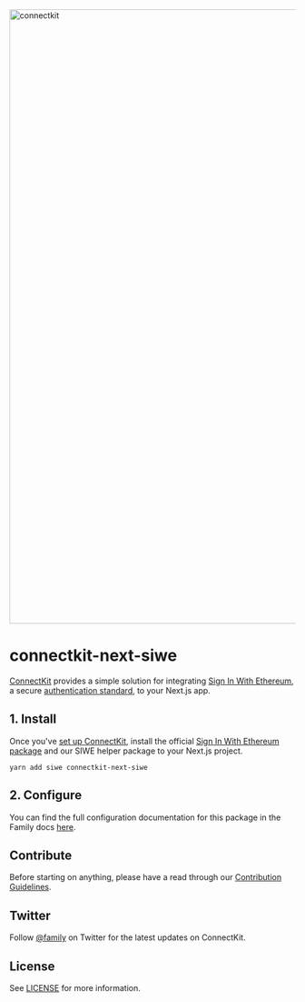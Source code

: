 <a href="https://docs.family.co/connectkit/authentication">
  <img width="1080" alt="connectkit" src="https://user-images.githubusercontent.com/1930210/197782607-5903aba7-8e7f-4fde-b80a-80465d4ad54e.png">
</a>

# connectkit-next-siwe

[ConnectKit](https://docs.family.co/connectkit) provides a simple solution for integrating [Sign In With Ethereum](https://login.xyz), a secure [authentication standard](https://docs.login.xyz/general-information/siwe-overview/eip-4361), to your Next.js app.

## 1. Install

Once you've <a href={routes.ConnectKit.GettingStarted}>set up ConnectKit</a>, install the official [Sign In With Ethereum package](https://www.npmjs.com/package/siwe) and our SIWE helper package to your Next.js project.

```
yarn add siwe connectkit-next-siwe
```

## 2. Configure

You can find the full configuration documentation for this package in the Family docs [here](https://docs.family.co/connectkit/auth-with-nextjs).

## Contribute

Before starting on anything, please have a read through our [Contribution Guidelines](https://github.com/family/connectkit/blob/main/CONTRIBUTING.md).

## Twitter

Follow [@family](https://twitter.com/family) on Twitter for the latest updates on ConnectKit.

## License

See [LICENSE](https://github.com/family/connectkit/blob/main/LICENSE) for more information.
